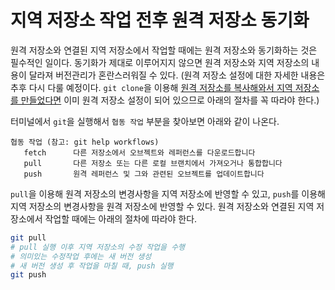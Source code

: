 # 지역 저장소 작업 전후 원격 저장소 동기화

원격 저장소와 연결된 지역 저장소에서 작업할 때에는 원격 저장소와 동기화하는 것은 필수적인 일이다. 동기화가 제대로 이루어지지 않으면 원격 저장소와 지역 저장소의 내용이 달라져 버전관리가 혼란스러워질 수 있다. (원격 저장소 설정에 대한 자세한 내용은 추후 다시 다룰 예정이다. `git clone`을 이용해 [원격 저장소를 복사해와서 지역 저장소를 만들었다면](02.makeCloneOfGithub.md) 이미 원격 저장소 설정이 되어 있으므로 아래의 절차를 꼭 따라야 한다.)

터미널에서 `git`을 실행해서 `협동 작업` 부분을 찾아보면 아래와 같이 나온다.
```
협동 작업 (참고: git help workflows)
   fetch      다른 저장소에서 오브젝트와 레퍼런스를 다운로드합니다
   pull       다른 저장소 또는 다른 로컬 브랜치에서 가져오거나 통합합니다
   push       원격 레퍼런스 및 그와 관련된 오브젝트를 업데이트합니다
```

`pull`을 이용해 원격 저장소의 변경사항을 지역 저장소에 반영할 수 있고, `push`를 이용해 지역 저장소의 변경사항을 원격 저장소에 반영할 수 있다. 원격 저장소와 연결된 지역 저장소에서 작업할 때에는 아래의 절차에 따라야 한다.
```bash
git pull
# pull 실행 이후 지역 저장소의 수정 작업을 수행
# 의미있는 수정작업 후에는 새 버전 생성
# 새 버전 생성 후 작업을 마칠 때, push 실행
git push
```
